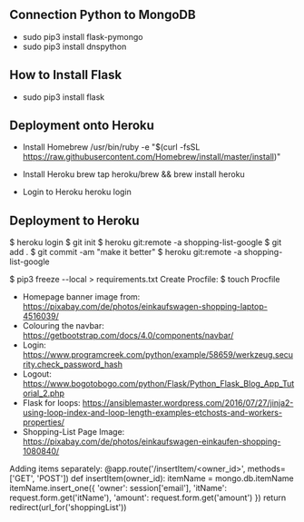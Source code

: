 ## Connection Python to MongoDB
- sudo pip3 install flask-pymongo
- sudo pip3 install dnspython

## How to Install Flask
- sudo pip3 install flask

## Deployment onto Heroku
- Install Homebrew
/usr/bin/ruby -e "$(curl -fsSL https://raw.githubusercontent.com/Homebrew/install/master/install)"

- Install Heroku
brew tap heroku/brew && brew install heroku

- Login to Heroku 
heroku login

## Deployment to Heroku
$ heroku login
$ git init
$ heroku git:remote -a shopping-list-google
$ git add .
$ git commit -am "make it better"
$ heroku git:remote -a shopping-list-google


$ pip3 freeze --local > requirements.txt
Create Procfile:
$ touch Procfile


- Homepage banner image from: https://pixabay.com/de/photos/einkaufswagen-shopping-laptop-4516039/
- Colouring the navbar: https://getbootstrap.com/docs/4.0/components/navbar/
- Login: https://www.programcreek.com/python/example/58659/werkzeug.security.check_password_hash
- Logout: https://www.bogotobogo.com/python/Flask/Python_Flask_Blog_App_Tutorial_2.php
- Flask for loops:
https://ansiblemaster.wordpress.com/2016/07/27/jinja2-using-loop-index-and-loop-length-examples-etchosts-and-workers-properties/
- Shopping-List Page Image: https://pixabay.com/de/photos/einkaufswagen-einkaufen-shopping-1080840/

Adding items separately:
@app.route('/insertItem/<owner_id>', methods=['GET', 'POST'])
def insertItem(owner_id):
    itemName = mongo.db.itemName
    itemName.insert_one({
        'owner': session['email'],
        'itName': request.form.get('itName'),
        'amount': request.form.get('amount')
    })
    return redirect(url_for('shoppingList'))
